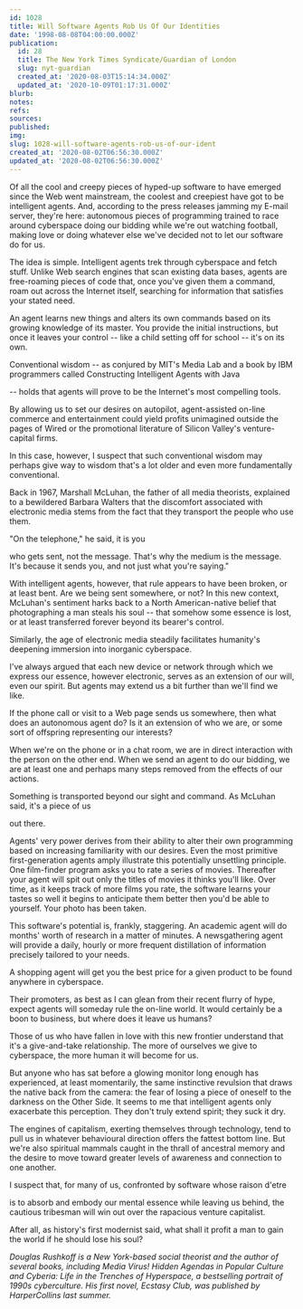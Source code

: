 ```yaml
---
id: 1028
title: Will Software Agents Rob Us Of Our Identities
date: '1998-08-08T04:00:00.000Z'
publication:
  id: 28
  title: The New York Times Syndicate/Guardian of London
  slug: nyt-guardian
  created_at: '2020-08-03T15:14:34.000Z'
  updated_at: '2020-10-09T01:17:31.000Z'
blurb: 
notes: 
refs: 
sources: 
published: 
img: 
slug: 1028-will-software-agents-rob-us-of-our-ident
created_at: '2020-08-02T06:56:30.000Z'
updated_at: '2020-08-02T06:56:30.000Z'
---
```

Of all the cool and creepy pieces of hyped-up software to have emerged since the Web went mainstream, the coolest and creepiest have got to be intelligent agents. And, according to the press releases jamming my E-mail server, they're here: autonomous pieces of programming trained to race around cyberspace doing our bidding while we're out watching football, making love or doing whatever else we've decided not to let our software do for us.

The idea is simple. Intelligent agents trek through cyberspace and fetch stuff. Unlike Web search engines that scan existing data bases, agents are free-roaming pieces of code that, once you've given them a command, roam out across the Internet itself, searching for information that satisfies your stated need.

An agent learns new things and alters its own commands based on its growing knowledge of its master. You provide the initial instructions, but once it leaves your control -- like a child setting off for school -- it's on its own.

Conventional wisdom -- as conjured by MIT's Media Lab and a book by IBM programmers called Constructing Intelligent Agents with Java

-- holds that agents will prove to be the Internet's most compelling tools.

By allowing us to set our desires on autopilot, agent-assisted on-line commerce and entertainment could yield profits unimagined outside the pages of Wired or the promotional literature of Silicon Valley's venture-capital firms.

In this case, however, I suspect that such conventional wisdom may perhaps give way to wisdom that's a lot older and even more fundamentally conventional.

Back in 1967, Marshall McLuhan, the father of all media theorists, explained to a bewildered Barbara Walters that the discomfort associated with electronic media stems from the fact that they transport the people who use them.

"On the telephone," he said, it is you

who gets sent, not the message. That's why the medium is the message. It's because it sends you, and not just what you're saying."

With intelligent agents, however, that rule appears to have been broken, or at least bent. Are we being sent somewhere, or not? In this new context, McLuhan's sentiment harks back to a North American-native belief that photographing a man steals his soul -- that somehow some essence is lost, or at least transferred forever beyond its bearer's control.

Similarly, the age of electronic media steadily facilitates humanity's deepening immersion into inorganic cyberspace.

I've always argued that each new device or network through which we express our essence, however electronic, serves as an extension of our will, even our spirit. But agents may extend us a bit further than we'll find we like.

If the phone call or visit to a Web page sends us somewhere, then what does an autonomous agent do? Is it an extension of who we are, or some sort of offspring representing our interests?

When we're on the phone or in a chat room, we are in direct interaction with the person on the other end. When we send an agent to do our bidding, we are at least one and perhaps many steps removed from the effects of our actions.

Something is transported beyond our sight and command. As McLuhan said, it's a piece of us

out there.

Agents' very power derives from their ability to alter their own programming based on increasing familiarity with our desires. Even the most primitive first-generation agents amply illustrate this potentially unsettling principle. One film-finder program asks you to rate a series of movies. Thereafter your agent will spit out only the titles of movies it thinks you'll like. Over time, as it keeps track of more films you rate, the software learns your tastes so well it begins to anticipate them better then you'd be able to yourself. Your photo has been taken.

This software's potential is, frankly, staggering. An academic agent will do months' worth of research in a matter of minutes. A newsgathering agent will provide a daily, hourly or more frequent distillation of information precisely tailored to your needs.

A shopping agent will get you the best price for a given product to be found anywhere in cyberspace.

Their promoters, as best as I can glean from their recent flurry of hype, expect agents will someday rule the on-line world. It would certainly be a boon to business, but where does it leave us humans?

Those of us who have fallen in love with this new frontier understand that it's a give-and-take relationship. The more of ourselves we give to cyberspace, the more human it will become for us.

But anyone who has sat before a glowing monitor long enough has experienced, at least momentarily, the same instinctive revulsion that draws the native back from the camera: the fear of losing a piece of oneself to the darkness on the Other Side. It seems to me that intelligent agents only exacerbate this perception. They don't truly extend spirit; they suck it dry.

The engines of capitalism, exerting themselves through technology, tend to pull us in whatever behavioural direction offers the fattest bottom line. But we're also spiritual mammals caught in the thrall of ancestral memory and the desire to move toward greater levels of awareness and connection to one another.

I suspect that, for many of us, confronted by software whose raison d'etre

is to absorb and embody our mental essence while leaving us behind, the cautious tribesman will win out over the rapacious venture capitalist.

After all, as history's first modernist said, what shall it profit a man to gain the world if he should lose his soul?

*Douglas Rushkoff is a New York-based social theorist and the author of several books, including Media Virus! Hidden Agendas in Popular Culture and Cyberia: Life in the Trenches of Hyperspace, a bestselling portrait of 1990s cyberculture. His first novel, Ecstasy Club, was published by HarperCollins last summer.*
